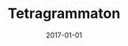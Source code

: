 ---
category: gallery
mediums:
  - algorithmic
topics:
  - fantasy
  - spirituality
card-class: gallery-image
image: tetragrammaton.jpg
title: Tetragrammaton
author:
date: 2017-01-01
text: Algorithmic design and color
---
